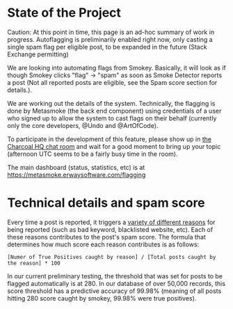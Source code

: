 # State of the Project

Caution: At this point in time, this page is an ad-hoc summary of work in progress. Autoflagging is preliminarily enabled right now, only casting a single spam flag per eligible post, to be expanded in the future (Stack Exchange permitting)

We are looking into automating flags from Smokey.  Basically, it will look as if though Smokey clicks "flag" -> "spam" as soon as Smoke Detector reports a post (Not all reported posts are eligible, see the Spam score section for details.).

We are working out the details of the system. Technically, the flagging is done by Metasmoke (the back end component) using credentials of a user who signed up to allow the system to cast flags on their behalf (currently only the core developers, @Undo and @ArtOfCode).

To participate in the development of this feature, please show up in [the Charcoal HQ chat room](http://chat.stackexchange.com/rooms/11540/charcoal-hq) and wait for a good moment to bring up your topic (afternoon UTC seems to be a fairly busy time in the room).

The main dashboard (status, statistics, etc) is at https://metasmoke.erwaysoftware.com/flagging

# Technical details and spam score

Every time a post is reported, it triggers a [variety of different reasons](https://metasmoke.erwaysoftware.com/dashboard) for being reported (such as bad keyword, blacklisted website, etc). Each of these reasons contributes to the post's spam score. The formula that determines how much score each reason contributes is as follows:

`[Numer of True Positives caught by reason] / [Total posts caught by the reason] * 100`

In our current preliminary testing, the threshold that was set for posts to be flagged automatically is at 280. In our database of over 50,000 records, this score threshold has a predictive accuracy of 99.98% (meaning of all posts hitting 280 score caught by smokey, 99.98% were true positives).
